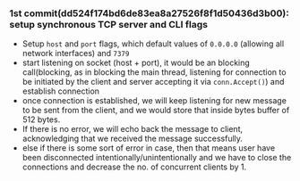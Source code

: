 ### 1st commit(dd524f174bd6de83ea8a27526f8f1d50436d3b00): setup synchronous TCP server and CLI flags

* Setup `host` and `port` flags, which default values of `0.0.0.0` (allowing all network interfaces) and `7379`
* start listening on socket (host + port), it would be an blocking call(blocking, as in blocking the main thread, listening for connection to be initiated by the client and server accepting it via `conn.Accept()`) and establish connection
* once connection is established, we will keep listening for new message to be sent from the client, and we would store that inside bytes buffer of 512 bytes. 
* If there is no error, we will echo back the message to client, acknowledging that we received the message successfully.
* else if there is some sort of error in case, then that means user have been disconnected intentionally/unintentionally and we have to close the connections and decrease the no. of concurrent clients by 1.
